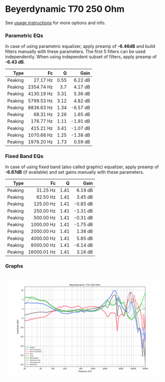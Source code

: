 # Beyerdynamic T70 250 Ohm
See [usage instructions](https://github.com/jaakkopasanen/AutoEq#usage) for more options and info.

### Parametric EQs
In case of using parametric equalizer, apply preamp of **-6.46dB** and build filters manually
with these parameters. The first 5 filters can be used independently.
When using independent subset of filters, apply preamp of **-6.43 dB**.

| Type    | Fc         |    Q | Gain     |
|--------:|-----------:|-----:|---------:|
| Peaking | 27.17 Hz   | 0.55 | 6.22 dB  |
| Peaking | 2354.74 Hz | 3.7  | 4.17 dB  |
| Peaking | 4130.19 Hz | 3.31 | 5.36 dB  |
| Peaking | 5799.53 Hz | 3.12 | 4.82 dB  |
| Peaking | 8836.63 Hz | 1.34 | -6.57 dB |
| Peaking | 68.31 Hz   | 2.26 | 1.65 dB  |
| Peaking | 176.77 Hz  | 1.11 | -1.91 dB |
| Peaking | 415.21 Hz  | 3.41 | -1.07 dB |
| Peaking | 1070.68 Hz | 1.25 | -1.38 dB |
| Peaking | 1976.20 Hz | 1.73 | 0.59 dB  |

### Fixed Band EQs
In case of using fixed band (also called graphic) equalizer, apply preamp of **-6.87dB**
(if available) and set gains manually with these parameters.

| Type    | Fc          |    Q | Gain     |
|--------:|------------:|-----:|---------:|
| Peaking | 31.25 Hz    | 1.41 | 6.19 dB  |
| Peaking | 62.50 Hz    | 1.41 | 3.45 dB  |
| Peaking | 125.00 Hz   | 1.41 | -0.85 dB |
| Peaking | 250.00 Hz   | 1.41 | -1.31 dB |
| Peaking | 500.00 Hz   | 1.41 | -0.31 dB |
| Peaking | 1000.00 Hz  | 1.41 | -1.75 dB |
| Peaking | 2000.00 Hz  | 1.41 | 1.38 dB  |
| Peaking | 4000.00 Hz  | 1.41 | 5.85 dB  |
| Peaking | 8000.00 Hz  | 1.41 | -6.14 dB |
| Peaking | 16000.01 Hz | 1.41 | 3.16 dB  |

### Graphs
![](./Beyerdynamic%20T70%20250%20Ohm.png)